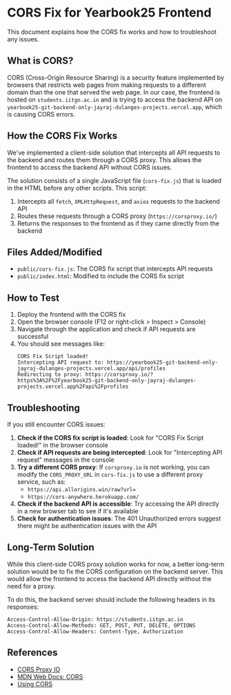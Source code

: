# CORS Fix for Yearbook25 Frontend

This document explains how the CORS fix works and how to troubleshoot any issues.

## What is CORS?

CORS (Cross-Origin Resource Sharing) is a security feature implemented by browsers that restricts web pages from making requests to a different domain than the one that served the web page. In our case, the frontend is hosted on `students.iitgn.ac.in` and is trying to access the backend API on `yearbook25-git-backend-only-jayraj-dulanges-projects.vercel.app`, which is causing CORS errors.

## How the CORS Fix Works

We've implemented a client-side solution that intercepts all API requests to the backend and routes them through a CORS proxy. This allows the frontend to access the backend API without CORS issues.

The solution consists of a single JavaScript file (`cors-fix.js`) that is loaded in the HTML before any other scripts. This script:

1. Intercepts all `fetch`, `XMLHttpRequest`, and `axios` requests to the backend API
2. Routes these requests through a CORS proxy (`https://corsproxy.io/`)
3. Returns the responses to the frontend as if they came directly from the backend

## Files Added/Modified

- `public/cors-fix.js`: The CORS fix script that intercepts API requests
- `public/index.html`: Modified to include the CORS fix script

## How to Test

1. Deploy the frontend with the CORS fix
2. Open the browser console (F12 or right-click > Inspect > Console)
3. Navigate through the application and check if API requests are successful
4. You should see messages like:
   ```
   CORS Fix Script loaded!
   Intercepting API request to: https://yearbook25-git-backend-only-jayraj-dulanges-projects.vercel.app/api/profiles
   Redirecting to proxy: https://corsproxy.io/?https%3A%2F%2Fyearbook25-git-backend-only-jayraj-dulanges-projects.vercel.app%2Fapi%2Fprofiles
   ```

## Troubleshooting

If you still encounter CORS issues:

1. **Check if the CORS fix script is loaded**: Look for "CORS Fix Script loaded!" in the browser console
2. **Check if API requests are being intercepted**: Look for "Intercepting API request" messages in the console
3. **Try a different CORS proxy**: If `corsproxy.io` is not working, you can modify the `CORS_PROXY_URL` in `cors-fix.js` to use a different proxy service, such as:
   - `https://api.allorigins.win/raw?url=`
   - `https://cors-anywhere.herokuapp.com/`
4. **Check if the backend API is accessible**: Try accessing the API directly in a new browser tab to see if it's available
5. **Check for authentication issues**: The 401 Unauthorized errors suggest there might be authentication issues with the API

## Long-Term Solution

While this client-side CORS proxy solution works for now, a better long-term solution would be to fix the CORS configuration on the backend server. This would allow the frontend to access the backend API directly without the need for a proxy.

To do this, the backend server should include the following headers in its responses:

```
Access-Control-Allow-Origin: https://students.iitgn.ac.in
Access-Control-Allow-Methods: GET, POST, PUT, DELETE, OPTIONS
Access-Control-Allow-Headers: Content-Type, Authorization
```

## References

- [CORS Proxy IO](https://corsproxy.io/)
- [MDN Web Docs: CORS](https://developer.mozilla.org/en-US/docs/Web/HTTP/CORS)
- [Using CORS](https://developer.mozilla.org/en-US/docs/Web/HTTP/CORS)
